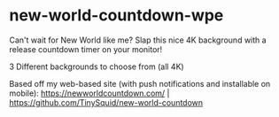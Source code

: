 # new-world-countdown-wpe

Can't wait for New World like me? Slap this nice 4K background with a release countdown timer on your monitor!

3 Different backgrounds to choose from (all 4K)


Based off my web-based site (with push notifications and installable on mobile): https://newworldcountdown.com/ | https://github.com/TinySquid/new-world-countdown

